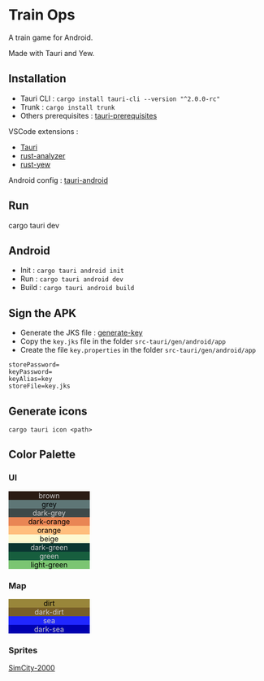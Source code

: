 # Train Ops

A train game for Android.

Made with Tauri and Yew.

## Installation 

* Tauri CLI : `cargo install tauri-cli --version "^2.0.0-rc"`
* Trunk : `cargo install trunk` 
* Others prerequisites : [tauri-prerequisites](https://tauri.app/v1/guides/getting-started/prerequisites/)

VSCode extensions : 
 
* [Tauri](https://marketplace.visualstudio.com/items?itemName=tauri-apps.tauri-vscode) 
* [rust-analyzer](https://marketplace.visualstudio.com/items?itemName=rust-lang.rust-analyzer)
* [rust-yew](https://marketplace.visualstudio.com/items?itemName=TechTheAwesome.rust-yew) 

Android config : [tauri-android](https://v2.tauri.app/start/prerequisites/#android)

## Run 

cargo tauri dev

## Android 

* Init : `cargo tauri android init`
* Run : `cargo tauri android dev`
* Build : `cargo tauri android build`

## Sign the APK

* Generate the JKS file : [generate-key](https://developer.android.com/studio/publish/app-signing?hl=fr#generate-key)
* Copy the `key.jks` file in the folder `src-tauri/gen/android/app`
* Create the file `key.properties` in the folder `src-tauri/gen/android/app`
```
storePassword=
keyPassword=
keyAlias=key
storeFile=key.jks
```

## Generate icons 
`cargo tauri icon <path>` 

## Color Palette 

### UI

<div style="display:flex; flex-direction:column; width:10rem; color:black; border-radius:5px; text-align:center">
    <div style="background:#2b1c14;color:#ccc">brown</div>
    <div style="background:#5e7676">grey</div>
    <div style="background:#3e4949;color:#ccc">dark-grey</div>
    <div style="background:#e98554;">dark-orange</div>
    <div style="background:#ffbe7d;">orange</div>
    <div style="background:#fdf8d0;">beige</div>
    <div style="background:#0a3631;color:#ccc">dark-green</div>
    <div style="background:#175e3e;color:#ccc">green</div>
    <div style="background:#7bc572;">light-green</div>
</div>

### Map

<div style="display:flex; flex-direction:column; width:10rem; color:black; border-radius:5px; text-align:center">
    <div style="background:#99863a;">dirt</div>
    <div style="background:#785f28;color:#ccc">dark-dirt</div>
    <div style="background:#2027ff;color:#ccc">sea</div>
    <div style="background:#0000b0;color:#ccc">dark-sea</div>
</div>

### Sprites

[SimCity-2000](https://www.spriters-resource.com/ms_dos/simcity2000/)